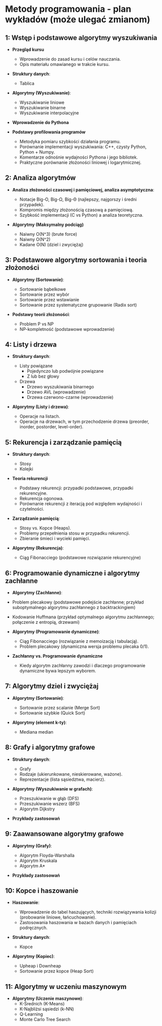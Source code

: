 # Metody programowania - plan wykładów (może ulegać zmianom)

## 1: **Wstęp i podstawowe algorytmy wyszukiwania**

- **Przegląd kursu**
  - Wprowadzenie do zasad kursu i celów nauczania.
  - Opis materiału omawianego w trakcie kursu.

- **Struktury danych**:
   - Tablica

- **Algorytmy (Wyszukiwanie)**:
   - Wyszukiwanie liniowe
   - Wyszukiwanie binarne
   - Wyszukiwanie interpolacyjne
      
- **Wprowadzenie do Pythona**

- **Podstawy profilowania programów**
   - Metodyka pomiaru szybkości działania programu.
   - Porównanie implementacji wyszukiwania: C++, czysty Python, Python + Numpy.
   - Komentarze odnośnie wydajności Pythona i jego bibliotek.
   - Praktyczne porównanie złożoności liniowej i logarytmicznej.

## 2: **Analiza algorytmów**

- **Analiza złożoności czasowej i pamięciowej, analiza asymptotyczna**:
   - Notacje Big-O, Big-Ω, Big-Θ (najlepszy, najgorszy i średni przypadek).
   - Kompromis między złożonością czasową a pamięciową.
   - Szybkość implementacji (C vs Python) a analiza teoretyczna.

- **Algorytmy (Maksymalny podciąg)**
   - Naiwny O(N^3) (brute force)
   - Naiwny O(N^2)
   - Kadane O(N) (dziel i zwyciężaj)

## 3: **Podstawowe algorytmy sortowania i teoria złożoności**

- **Algorytmy (Sortowanie)**:
   - Sortowanie bąbelkowe
   - Sortowanie przez wybór
   - Sortowanie przez wstawianie
   - Sortowanie przez systematyczne grupowanie (Radix sort)

- **Podstawy teorii złożoności**:
  - Problem P vs NP
  - NP-kompletność (podstawowe wprowadzenie)


## 4: **Listy i drzewa**

- **Struktury danych**:
   - Listy powiązane
     - Pojedynczo lub podwójnie powiązane
     - Z lub bez głowy
   - Drzewa
     - Drzewo wyszukiwania binarnego
     - Drzewo AVL (wprowadzenie)
     - Drzewa czerwono-czarne (wprowadzenie)

- **Algorytmy (Listy i drzewa)**: 
   - Operacje na listach.
   - Operacje na drzewach, w tym przechodzenie drzewa (preorder, inorder, postorder, level-order).


## 5: **Rekurencja i zarządzanie pamięcią**

- **Struktury danych**:
   - Stosy
   - Kolejki 

- **Teoria rekurencji**
   - Podstawy rekurencji: przypadki podstawowe, przypadki rekurencyjne.
   - Rekurencja ogonowa.
   - Porównanie rekurencji z iteracją pod względem wydajności i czytelności.

- **Zarządzanie pamięcią**:
   - Stosy vs. Kopce (Heaps).
   - Problemy przepełnienia stosu w przypadku rekurencji.
   - Zbieranie śmieci i wycieki pamięci.

- **Algorytmy (Rekurencja)**:
   - Ciąg Fibonacciego (podstawowe rozwiązanie rekurencyjne)


## 6: **Programowanie dynamiczne i algorytmy zachłanne**

- **Algorytmy (Zachłanne)**:
 - Problem plecakowy (podstawowe podejście zachłanne; przykład suboptymalnego algorytmu zachłannego z backtrackingiem)
 - Kodowanie Huffmana (przykład optymalnego algorytmu zachłannego; połączenie z entropią, drzewami)

- **Algorytmy (Programowanie dynamiczne)**:
  - Ciąg Fibonacciego (rozwiązanie z memoizacją i tabulacją).
  - Problem plecakowy (dynamiczna wersja problemu plecaka 0/1).

- **Zachłanny vs. Programowanie dynamiczne**
  - Kiedy algorytm zachłanny zawodzi i dlaczego programowanie dynamiczne bywa lepszym wyborem.


## 7: **Algorytmy dziel i zwyciężaj**

- **Algorytmy (Sortowanie)**:
   - Sortowanie przez scalanie (Merge Sort)
   - Sortowanie szybkie (Quick Sort)
   
- **Algorytmy (element k-ty)**:
   - Mediana median


## 8: **Grafy i algorytmy grafowe**

- **Struktury danych**:
   - Grafy
    - Rodzaje (ukierunkowane, nieskierowane, ważone).
    - Reprezentacje (lista sąsiedztwa, macierz).

- **Algorytmy (Wyszukiwanie w grafach)**:
   - Przeszukiwanie w głąb (DFS)
   - Przeszukiwanie wszerz (BFS)
   - Algorytm Dijkstry
   
- **Przykłady zastosowań**

## 9: **Zaawansowane algorytmy grafowe**

- **Algorytmy (Grafy)**:
   - Algorytm Floyda-Warshalla
   - Algorytm Kruskala
   - Algorytm A*

- **Przykłady zastosowań**


## 10: **Kopce i haszowanie**

- **Haszowanie**:
  - Wprowadzenie do tabel haszujących, techniki rozwiązywania kolizji (probowanie liniowe, łańcuchowanie).
  - Zastosowania haszowania w bazach danych i pamięciach podręcznych.

- **Struktury danych**:
   - Kopce

- **Algorytmy (Kopiec)**:
   - Upheap i Downheap
   - Sortowanie przez kopce (Heap Sort)


## 11: **Algorytmy w uczeniu maszynowym**

- **Algorytmy (Uczenie maszynowe)**:
  - K-Średnich (K-Means)
  - K-Najbliżsi sąsiedzi (k-NN)
  - Q-Learning
  - Monte Carlo Tree Search
